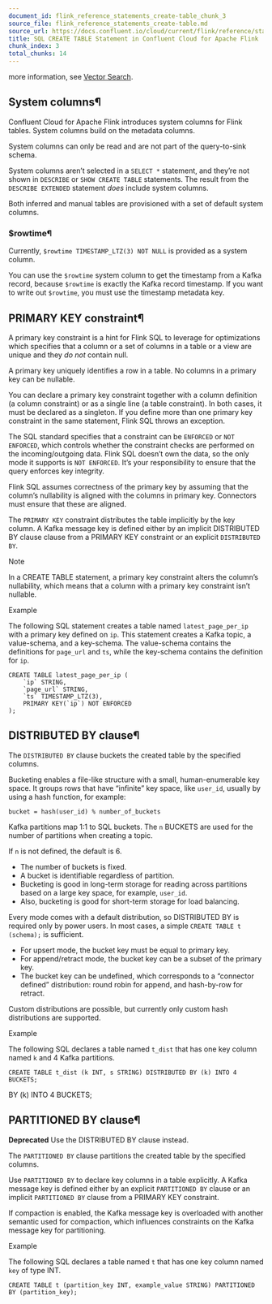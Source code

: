 ```yaml
---
document_id: flink_reference_statements_create-table_chunk_3
source_file: flink_reference_statements_create-table.md
source_url: https://docs.confluent.io/cloud/current/flink/reference/statements/create-table.html
title: SQL CREATE TABLE Statement in Confluent Cloud for Apache Flink
chunk_index: 3
total_chunks: 14
---
```


more information, see [Vector Search](../../../ai/external-tables/vector-search.html#flink-sql-vector-search).

## System columns¶

Confluent Cloud for Apache Flink introduces system columns for Flink tables. System columns build on the metadata columns.

System columns can only be read and are not part of the query-to-sink schema.

System columns aren’t selected in a `SELECT *` statement, and they’re not shown in `DESCRIBE` or `SHOW CREATE TABLE` statements. The result from the `DESCRIBE EXTENDED` statement _does_ include system columns.

Both inferred and manual tables are provisioned with a set of default system columns.

### $rowtime¶

Currently, `$rowtime TIMESTAMP_LTZ(3) NOT NULL` is provided as a system column.

You can use the `$rowtime` system column to get the timestamp from a Kafka record, because `$rowtime` is exactly the Kafka record timestamp. If you want to write out `$rowtime`, you must use the timestamp metadata key.

## PRIMARY KEY constraint¶

A primary key constraint is a hint for Flink SQL to leverage for optimizations which specifies that a column or a set of columns in a table or a view are unique and they _do not_ contain null.

A primary key uniquely identifies a row in a table. No columns in a primary key can be nullable.

You can declare a primary key constraint together with a column definition (a column constraint) or as a single line (a table constraint). In both cases, it must be declared as a singleton. If you define more than one primary key constraint in the same statement, Flink SQL throws an exception.

The SQL standard specifies that a constraint can be `ENFORCED` or `NOT ENFORCED`, which controls whether the constraint checks are performed on the incoming/outgoing data. Flink SQL doesn’t own the data, so the only mode it supports is `NOT ENFORCED`. It’s your responsibility to ensure that the query enforces key integrity.

Flink SQL assumes correctness of the primary key by assuming that the column’s nullability is aligned with the columns in primary key. Connectors must ensure that these are aligned.

The `PRIMARY KEY` constraint distributes the table implicitly by the key column. A Kafka message key is defined either by an implicit DISTRIBUTED BY clause clause from a PRIMARY KEY constraint or an explicit `DISTRIBUTED BY`.

Note

In a CREATE TABLE statement, a primary key constraint alters the column’s nullability, which means that a column with a primary key constraint isn’t nullable.

Example

The following SQL statement creates a table named `latest_page_per_ip` with a primary key defined on `ip`. This statement creates a Kafka topic, a value-schema, and a key-schema. The value-schema contains the definitions for `page_url` and `ts`, while the key-schema contains the definition for `ip`.

    CREATE TABLE latest_page_per_ip (
        `ip` STRING,
        `page_url` STRING,
        `ts` TIMESTAMP_LTZ(3),
        PRIMARY KEY(`ip`) NOT ENFORCED
    );

## DISTRIBUTED BY clause¶

The `DISTRIBUTED BY` clause buckets the created table by the specified columns.

Bucketing enables a file-like structure with a small, human-enumerable key space. It groups rows that have “infinite” key space, like `user_id`, usually by using a hash function, for example:

    bucket = hash(user_id) % number_of_buckets

Kafka partitions map 1:1 to SQL buckets. The `n` BUCKETS are used for the number of partitions when creating a topic.

If `n` is not defined, the default is 6.

  * The number of buckets is fixed.
  * A bucket is identifiable regardless of partition.
  * Bucketing is good in long-term storage for reading across partitions based on a large key space, for example, `user_id`.
  * Also, bucketing is good for short-term storage for load balancing.

Every mode comes with a default distribution, so DISTRIBUTED BY is required only by power users. In most cases, a simple `CREATE TABLE t (schema);` is sufficient.

  * For upsert mode, the bucket key must be equal to primary key.
  * For append/retract mode, the bucket key can be a subset of the primary key.
  * The bucket key can be undefined, which corresponds to a “connector defined” distribution: round robin for append, and hash-by-row for retract.

Custom distributions are possible, but currently only custom hash distributions are supported.

Example

The following SQL declares a table named `t_dist` that has one key column named `k` and 4 Kafka partitions.

    CREATE TABLE t_dist (k INT, s STRING) DISTRIBUTED BY (k) INTO 4 BUCKETS;

BY (k) INTO 4 BUCKETS;

## PARTITIONED BY clause¶

**Deprecated** Use the DISTRIBUTED BY clause instead.

The `PARTITIONED BY` clause partitions the created table by the specified columns.

Use `PARTITIONED BY` to declare key columns in a table explicitly. A Kafka message key is defined either by an explicit `PARTITIONED BY` clause or an implicit `PARTITIONED BY` clause from a PRIMARY KEY constraint.

If compaction is enabled, the Kafka message key is overloaded with another semantic used for compaction, which influences constraints on the Kafka message key for partitioning.

Example

The following SQL declares a table named `t` that has one key column named `key` of type INT.

    CREATE TABLE t (partition_key INT, example_value STRING) PARTITIONED BY (partition_key);
